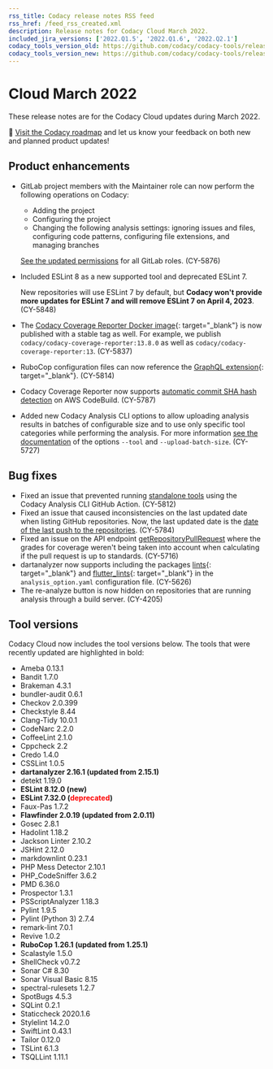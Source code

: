 ```yaml
---
rss_title: Codacy release notes RSS feed
rss_href: /feed_rss_created.xml
description: Release notes for Codacy Cloud March 2022.
included_jira_versions: ['2022.Q1.5', '2022.Q1.6', '2022.Q2.1']
codacy_tools_version_old: https://github.com/codacy/codacy-tools/releases/tag/5.2.6
codacy_tools_version_new: https://github.com/codacy/codacy-tools/releases/tag/5.6.3
---
```


# Cloud March 2022

These release notes are for the Codacy Cloud updates during March 2022.

📢 [Visit the Codacy roadmap](https://roadmap.codacy.com) and <span class="skip-vale">let us know</span> your feedback on both new and planned product updates!

<!--TODO Check these issues manually

Jira issues without release notes

Epics:
-   https://codacy.atlassian.net/browse/CY-5738
-   https://codacy.atlassian.net/browse/CY-5606
-   https://codacy.atlassian.net/browse/CY-5573
-   https://codacy.atlassian.net/browse/CY-5522
-   https://codacy.atlassian.net/browse/CY-5399
Bugs and Community Issues:
-   https://codacy.atlassian.net/browse/CY-5846
Others:
-   https://codacy.atlassian.net/browse/CY-5940
-   https://codacy.atlassian.net/browse/CY-5920
-   https://codacy.atlassian.net/browse/CY-5873
-   https://codacy.atlassian.net/browse/CY-5797
-   https://codacy.atlassian.net/browse/CY-5796
-   https://codacy.atlassian.net/browse/CY-5795
-   https://codacy.atlassian.net/browse/CY-5794
-   https://codacy.atlassian.net/browse/CY-5793
-   https://codacy.atlassian.net/browse/CY-5783
-   https://codacy.atlassian.net/browse/CY-5782
-   https://codacy.atlassian.net/browse/CY-5772
-   https://codacy.atlassian.net/browse/CY-5770
-   https://codacy.atlassian.net/browse/CY-5768
-   https://codacy.atlassian.net/browse/CY-5755
-   https://codacy.atlassian.net/browse/CY-5721
-   https://codacy.atlassian.net/browse/CY-5702
-   https://codacy.atlassian.net/browse/CY-5695
-   https://codacy.atlassian.net/browse/CY-5648

Jira issues with disabled release notes

Bugs and Community Issues:
-   https://codacy.atlassian.net/browse/CY-5947
-   https://codacy.atlassian.net/browse/CY-5931
-   https://codacy.atlassian.net/browse/CY-5911
-   https://codacy.atlassian.net/browse/CY-5896
-   https://codacy.atlassian.net/browse/CY-5895
-   https://codacy.atlassian.net/browse/CY-5849
-   https://codacy.atlassian.net/browse/CY-5847
-   https://codacy.atlassian.net/browse/CY-5835
-   https://codacy.atlassian.net/browse/CY-5830
-   https://codacy.atlassian.net/browse/CY-5822
-   https://codacy.atlassian.net/browse/CY-5821
-   https://codacy.atlassian.net/browse/CY-5798
-   https://codacy.atlassian.net/browse/CY-5791
-   https://codacy.atlassian.net/browse/CY-5763
-   https://codacy.atlassian.net/browse/CY-5756
-   https://codacy.atlassian.net/browse/CY-5726
-   https://codacy.atlassian.net/browse/CY-5711
-   https://codacy.atlassian.net/browse/CY-5678
-   https://codacy.atlassian.net/browse/CY-5654
-   https://codacy.atlassian.net/browse/CY-5633
-   https://codacy.atlassian.net/browse/CY-5614
-   https://codacy.atlassian.net/browse/CY-5551
-->

## Product enhancements

-   GitLab project members with the Maintainer role can now perform the following operations on Codacy:

    -   Adding the project
    -   Configuring the project
    -   Changing the following analysis settings: ignoring issues and files, configuring code patterns, configuring file extensions, and managing branches
    
    [See the updated permissions](../../organizations/roles-and-permissions-for-synced-organizations.md) for all GitLab roles. (CY-5876)

-   Included ESLint 8 as a new supported tool and deprecated ESLint 7.

    New repositories will use ESLint 7 by default, but **Codacy won't provide more updates for ESLint 7 and will remove ESLint 7 on April 4, 2023**. (CY-5848)

-   The [Codacy Coverage Reporter Docker image](https://hub.docker.com/r/codacy/codacy-coverage-reporter/tags){: target="_blank"} is now published with a stable tag as well. For example, we publish `codacy/codacy-coverage-reporter:13.8.0` as well as `codacy/codacy-coverage-reporter:13`. (CY-5837)

-   RuboCop configuration files can now reference the [GraphQL extension](https://github.com/DmitryTsepelev/rubocop-graphql){: target="_blank"}. (CY-5814)

-   Codacy Coverage Reporter now supports [automatic commit SHA hash detection](../../coverage-reporter/troubleshooting-common-issues.md#commit-detection) on AWS CodeBuild. (CY-5787)

-   Added new Codacy Analysis CLI options to allow uploading analysis results in batches of configurable size and to use only specific tool categories while performing the analysis. For more information [see the documentation](https://github.com/codacy/codacy-analysis-cli#commands-and-configuration) of the options `--tool` and `--upload-batch-size`. (CY-5727)

## Bug fixes

-   Fixed an issue that prevented running [standalone tools](../../related-tools/local-analysis/client-side-tools.md) using the Codacy Analysis CLI GitHub Action. (CY-5812)
-   Fixed an issue that caused inconsistencies on the last updated date when listing GitHub repositories. Now, the last updated date is the [date of the last push to the repositories](../../organizations/organization-overview.md#last-updated-repositories). (CY-5784)
-   Fixed an issue on the API endpoint [getRepositoryPullRequest](https://api.codacy.com/api/api-docs#getrepositorypullrequest) where the grades for coverage weren't being taken into account when calculating if the pull request is up to standards. (CY-5716)
-   dartanalyzer now supports including the packages [lints](https://pub.dev/packages/lints){: target="_blank"} and [flutter_lints](https://pub.dev/packages/flutter_lints){: target="_blank"} in the `analysis_option.yaml` configuration file. (CY-5626)
-   The re-analyze button is now hidden on repositories that are running analysis through a build server. (CY-4205)

## Tool versions

Codacy Cloud now includes the tool versions below. The tools that were recently updated are highlighted in bold:

-   Ameba 0.13.1
-   Bandit 1.7.0
-   Brakeman 4.3.1
-   bundler-audit 0.6.1
-   Checkov 2.0.399
-   Checkstyle 8.44
-   Clang-Tidy 10.0.1
-   CodeNarc 2.2.0
-   CoffeeLint 2.1.0
-   Cppcheck 2.2
-   Credo 1.4.0
-   CSSLint 1.0.5
-   **dartanalyzer 2.16.1 (updated from 2.15.1)**
-   detekt 1.19.0
-   **ESLint 8.12.0 (new)**
-   **ESLint 7.32.0 (<span style="color: red;">deprecated</span>)**
-   Faux-Pas 1.7.2
-   **Flawfinder 2.0.19 (updated from 2.0.11)**
-   Gosec 2.8.1
-   Hadolint 1.18.2
-   Jackson Linter 2.10.2
-   JSHint 2.12.0
-   markdownlint 0.23.1
-   PHP Mess Detector 2.10.1
-   PHP_CodeSniffer 3.6.2
-   PMD 6.36.0
-   Prospector 1.3.1
-   PSScriptAnalyzer 1.18.3
-   Pylint 1.9.5
-   Pylint (Python 3) 2.7.4
-   remark-lint 7.0.1
-   Revive 1.0.2
-   **RuboCop 1.26.1 (updated from 1.25.1)**
-   Scalastyle 1.5.0
-   ShellCheck v0.7.2
-   Sonar C# 8.30
-   Sonar Visual Basic 8.15
-   spectral-rulesets 1.2.7
-   SpotBugs 4.5.3
-   SQLint 0.2.1
-   Staticcheck 2020.1.6
-   Stylelint 14.2.0
-   SwiftLint 0.43.1
-   Tailor 0.12.0
-   TSLint 6.1.3
-   TSQLLint 1.11.1
